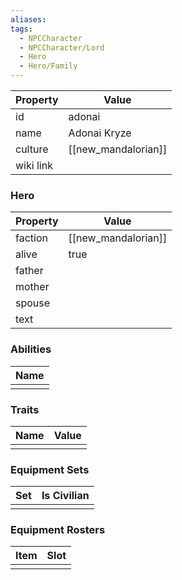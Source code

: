 ```yaml
---
aliases: 
tags:
  - NPCCharacter
  - NPCCharacter/Lord
  - Hero
  - Hero/Family
---
```


| Property  | Value               |
| :-------- | ------------------- |
| id        | adonai              |
| name      | Adonai Kryze        |
| culture   | [[new_mandalorian]] |
| wiki link |                     |
### Hero
| Property | Value               |
| -------- | ------------------- |
| faction  | [[new_mandalorian]] |
| alive    | true                |
| father   |                     |
| mother   |                     |
| spouse   |                     |
| text     |                     |

### Abilities
| Name |
| :--: |
|      |

### Traits
| Name | Value |
| ---- | ----- |
|      |       |

### Equipment Sets
| Set | Is Civilian |
| --- | ----------- |
|     |             |

### Equipment Rosters
| Item | Slot |
| ---- | ---- |
|      |      |
